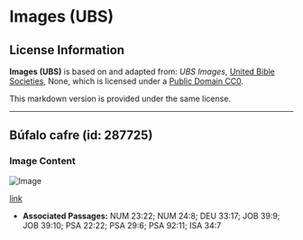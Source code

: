 # Images (UBS)

## License Information

**Images (UBS)** is based on and adapted from: _UBS Images_, [United Bible Societies](https://unitedbiblesocieties.org/), None, which is licensed under a [Public Domain CC0](https://creativecommons.org/public-domain/cc0/).

This markdown version is provided under the same license.



--------------------------------

## Búfalo cafre (id: 287725)

### Image Content

![Image](https://cdn.aquifer.bible/aquifer-content/resources/Media/WEB-0103_cape_buffalo.jpg)

[link](https://cdn.aquifer.bible/aquifer-content/resources/Media/WEB-0103_cape_buffalo.jpg)

* **Associated Passages:** NUM 23:22; NUM 24:8; DEU 33:17; JOB 39:9; JOB 39:10; PSA 22:22; PSA 29:6; PSA 92:11; ISA 34:7

